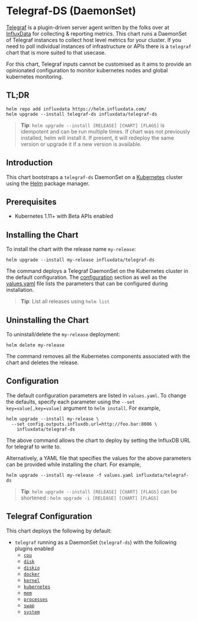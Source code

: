 # Telegraf-DS (DaemonSet)

[Telegraf](https://github.com/influxdata/telegraf) is a plugin-driven server agent written by the folks over at [InfluxData](https://influxdata.com) for collecting & reporting metrics. This chart runs a DaemonSet of Telegraf instances to collect host level metrics for your cluster. If you need to poll individual instances of infrastructure or APIs there is a `telegraf` chart that is more suited to that usecase.

For this chart, Telegraf inputs cannot be customised as it aims to provide an opinionated configuration to monitor kubernetes nodes and global kubernetes monitoring.

## TL;DR

```console
helm repo add influxdata https://helm.influxdata.com/
helm upgrade --install telegraf-ds influxdata/telegraf-ds
```

> **Tip**: `helm upgrade --install [RELEASE] [CHART] [FLAGS]` is idempotent and can be run multiple times. If chart was not previously installed, helm will install it. If present, it will redeploy the same version or upgrade it if a new version is available.

## Introduction

This chart bootstraps a `telegraf-ds` DaemonSet on a [Kubernetes](http://kubernetes.io) cluster using the [Helm](https://helm.sh) package manager.

## Prerequisites

- Kubernetes 1.11+ with Beta APIs enabled

## Installing the Chart

To install the chart with the release name `my-release`:

```console
helm upgrade --install my-release influxdata/telegraf-ds
```

The command deploys a Telegraf DaemonSet on the Kubernetes cluster in the default configuration. The [configuration](#configuration) section as well as the [values.yaml](/values.yaml) file lists the parameters that can be configured during installation.

> **Tip**: List all releases using `helm list`

## Uninstalling the Chart

To uninstall/delete the `my-release` deployment:

```console
helm delete my-release
```

The command removes all the Kubernetes components associated with the chart and deletes the release.

## Configuration

The default configuration parameters are listed in `values.yaml`. To change the defaults, specify each parameter using the `--set key=value[,key=value]` argument to `helm install`. For example,

```console
helm upgrade --install my-release \
  --set config.outputs.influxdb.url=http://foo.bar:8086 \
    influxdata/telegraf-ds
```

The above command allows the chart to deploy by setting the InfluxDB URL for telegraf to write to.

Alternatively, a YAML file that specifies the values for the above parameters can be provided while installing the chart. For example,

```console
helm upgrade --install my-release -f values.yaml influxdata/telegraf-ds
```

> **Tip**: `helm upgrade --install [RELEASE] [CHART] [FLAGS]` can be shortened : `helm upgrade -i [RELEASE] [CHART] [FLAGS]`

## Telegraf Configuration

This chart deploys the following by default:

- `telegraf` running as a DaemonSet (`telegraf-ds`) with the following plugins enabled
  * [`cpu`](https://github.com/influxdata/telegraf/tree/master/plugins/inputs/cpu)
  * [`disk`](https://github.com/influxdata/telegraf/tree/master/plugins/inputs/disk)
  * [`diskio`](https://github.com/influxdata/telegraf/tree/master/plugins/inputs/diskio)
  * [`docker`](https://github.com/influxdata/telegraf/tree/master/plugins/inputs/docker)
  * [`kernel`](https://github.com/influxdata/telegraf/tree/master/plugins/inputs/kernel)
  * [`kubernetes`](https://github.com/influxdata/telegraf/tree/master/plugins/inputs/kubernetes)
  * [`mem`](https://github.com/influxdata/telegraf/tree/master/plugins/inputs/mem)
  * [`processes`](https://github.com/influxdata/telegraf/tree/master/plugins/inputs/processes)
  * [`swap`](https://github.com/influxdata/telegraf/tree/master/plugins/inputs/swap)
  * [`system`](https://github.com/influxdata/telegraf/tree/master/plugins/inputs/system)
